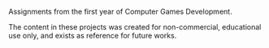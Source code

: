 Assignments from the first year of Computer Games Development.

The content in these projects was created for non-commercial, educational use only, and exists as reference for future works.
